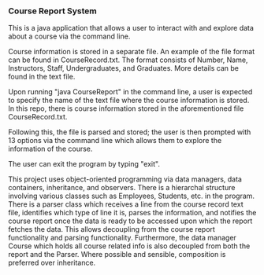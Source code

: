 ### Course Report System

This is a java application that allows a user to interact with and explore data about a course via the command line.

Course information is stored in a separate file. An example of the file format can be found in CourseRecord.txt.
The format consists of Number, Name, Instructors, Staff, Undergraduates, and Graduates. More details can be found in the text file.

Upon running "java CourseReport" in the command line, a user is expected to specify the name of the text file where the course information is stored. In this repo, there is course information stored in the aforementioned file CourseRecord.txt.

Following this, the file is parsed and stored; the user is then prompted with 13 options via the command line which allows them to explore the information of the course.

The user can exit the program by typing "exit".

This project uses object-oriented programming via data managers, data containers, inheritance, and observers. There is a hierarchal structure involving various classes such as Employees, Students, etc. in the program. There is a parser class which receives a line from the course record text file, identifies which type of line it is, parses the information, and notifies the course report once the data is ready to be accessed upon which the report fetches the data. This allows decoupling from the course report functionality and parsing functionality. Furthermore, the data manager Course which holds all course related info is also decoupled from both the report and the Parser. Where possible and sensible, composition is preferred over inheritance.
